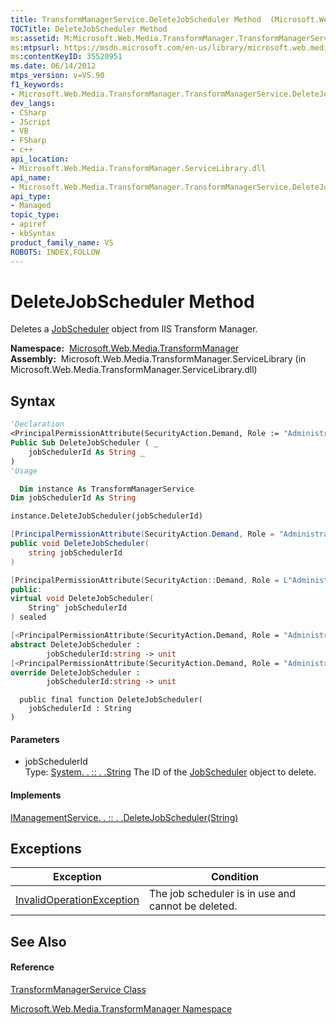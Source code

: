 ```yaml
---
title: TransformManagerService.DeleteJobScheduler Method  (Microsoft.Web.Media.TransformManager)
TOCTitle: DeleteJobScheduler Method
ms:assetid: M:Microsoft.Web.Media.TransformManager.TransformManagerService.DeleteJobScheduler(System.String)
ms:mtpsurl: https://msdn.microsoft.com/en-us/library/microsoft.web.media.transformmanager.transformmanagerservice.deletejobscheduler(v=VS.90)
ms:contentKeyID: 35520951
ms.date: 06/14/2012
mtps_version: v=VS.90
f1_keywords:
- Microsoft.Web.Media.TransformManager.TransformManagerService.DeleteJobScheduler
dev_langs:
- CSharp
- JScript
- VB
- FSharp
- c++
api_location:
- Microsoft.Web.Media.TransformManager.ServiceLibrary.dll
api_name:
- Microsoft.Web.Media.TransformManager.TransformManagerService.DeleteJobScheduler
api_type:
- Managed
topic_type:
- apiref
- kbSyntax
product_family_name: VS
ROBOTS: INDEX,FOLLOW
---
```


# DeleteJobScheduler Method

Deletes a [JobScheduler](jobscheduler-class-microsoft-web-media-transformmanager.md) object from IIS Transform Manager.

**Namespace:**  [Microsoft.Web.Media.TransformManager](microsoft-web-media-transformmanager-namespace.md)  
**Assembly:**  Microsoft.Web.Media.TransformManager.ServiceLibrary (in Microsoft.Web.Media.TransformManager.ServiceLibrary.dll)

## Syntax

``` vb
'Declaration
<PrincipalPermissionAttribute(SecurityAction.Demand, Role := "Administrators")> _
Public Sub DeleteJobScheduler ( _
    jobSchedulerId As String _
)
'Usage

  Dim instance As TransformManagerService
Dim jobSchedulerId As String

instance.DeleteJobScheduler(jobSchedulerId)
```

``` csharp
[PrincipalPermissionAttribute(SecurityAction.Demand, Role = "Administrators")]
public void DeleteJobScheduler(
    string jobSchedulerId
)
```

``` c++
[PrincipalPermissionAttribute(SecurityAction::Demand, Role = L"Administrators")]
public:
virtual void DeleteJobScheduler(
    String^ jobSchedulerId
) sealed
```

``` fsharp
[<PrincipalPermissionAttribute(SecurityAction.Demand, Role = "Administrators")>]
abstract DeleteJobScheduler : 
        jobSchedulerId:string -> unit 
[<PrincipalPermissionAttribute(SecurityAction.Demand, Role = "Administrators")>]
override DeleteJobScheduler : 
        jobSchedulerId:string -> unit 
```

``` jscript
  public final function DeleteJobScheduler(
    jobSchedulerId : String
)
```

#### Parameters

  - jobSchedulerId  
    Type: [System. . :: . .String](https://msdn.microsoft.com/en-us/library/s1wwdcbf\(v=vs.90\))  
    The ID of the [JobScheduler](jobscheduler-class-microsoft-web-media-transformmanager.md) object to delete.  

#### Implements

[IManagementService. . :: . .DeleteJobScheduler(String)](imanagementservice-deletejobscheduler-method-microsoft-web-media-transformmanager.md)  

## Exceptions

|Exception|Condition|
|--- |--- |
|[InvalidOperationException](https://msdn.microsoft.com/en-us/library/2asft85a(v=vs.90))|The job scheduler is in use and cannot be deleted.|

## See Also

#### Reference

[TransformManagerService Class](transformmanagerservice-class-microsoft-web-media-transformmanager.md)

[Microsoft.Web.Media.TransformManager Namespace](microsoft-web-media-transformmanager-namespace.md)

